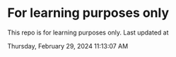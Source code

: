 # For learning purposes only
This repo is for learning purposes only.
Last updated at

Thursday, February 29, 2024 11:13:07 AM

